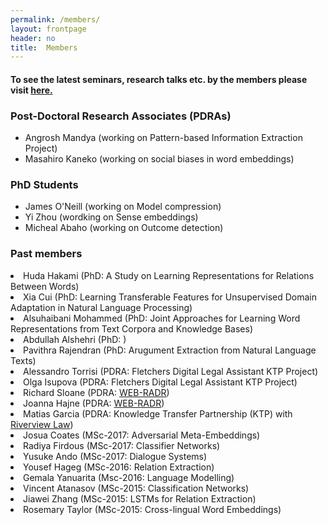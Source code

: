 ```yaml
---
permalink: /members/
layout: frontpage
header: no
title:  Members
---
```


<h4> To see the latest seminars, research talks etc. by the members please visit <a href="https://sites.google.com/site/complingliv/home">here.</a> </h4>

<h3> Post-Doctoral Research Associates (PDRAs)</h3>
<ul>
<li> Angrosh Mandya (working on Pattern-based Information Extraction Project)</li>
<li> Masahiro Kaneko (working on social biases in word embeddings)</li>
</ul>

<h3> PhD Students </h3>
<ul>
<li> James O'Neill (working on Model compression)</li>
<li> Yi Zhou (wordking on Sense embeddings)</li>
<li> Micheal Abaho (working on Outcome detection)</li>
</ul>

<!--
<h3> MSc Students </h3>
<ul> 
</ul> 
-->

<h3> Past members </h3>
<li> Huda Hakami (PhD: A Study on Learning Representations for Relations Between Words) </li>
<li> Xia Cui (PhD: Learning Transferable Features for Unsupervised Domain Adaptation in Natural Language Processing) </li>
<li> Alsuhaibani Mohammed (PhD: Joint Approaches for Learning Word Representations from Text Corpora and Knowledge Bases) </li>
<li> Abdullah Alshehri (PhD: ) </li>
<li> Pavithra Rajendran (PhD: Arugument Extraction from Natural Language Texts) </li>
<li> Alessandro Torrisi (PDRA: Fletchers Digital Legal Assistant KTP Project) </li>
<li> Olga Isupova (PDRA: Fletchers Digital Legal Assistant KTP Project) </li>
<li> Richard Sloane (PDRA: <a href="http://web-radr.eu/">WEB-RADR</a>)</li>
<li> Joanna Hajne  (PDRA: <a href="http://web-radr.eu/">WEB-RADR</a>)</li>
<li> Matias Garcia (PDRA: Knowledge Transfer Partnership (KTP) with <a href="http://www.riverviewlaw.com/">Riverview Law</a>)</li>
<li> Josua Coates (MSc-2017: Adversarial Meta-Embeddings) </li>
<li> Radiya Firdous (MSc-2017: Classifier Networks) </li>
<li> Yusuke Ando (MSc-2017: Dialogue Systems) </li>
<li> Yousef Hageg (MSc-2016: Relation Extraction) </li>
<li> Gemala Yanuarita (Msc-2016: Language Modelling) </li>
<li> Vincent Atanasov (MSc-2015: Classification Networks) </li>
<li> Jiawei Zhang (MSc-2015: LSTMs for Relation Extraction) </li>
<li> Rosemary Taylor (MSc-2015: Cross-lingual Word Embeddings) </li>


